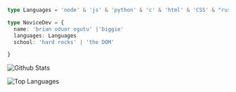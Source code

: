 ```typescript
type Languages = 'node' & 'js' & 'python' & 'c' & 'html' & 'CSS' & "rust"

type NoviceDev = {
  name: 'brian oduor ogutu' |'biggie'
  languages: Languages
  school: 'hard rocks' | 'the DOM'

}

```
![Github Stats](https://github-readme-stats.vercel.app/api?username=b1gg13&count_private=true&show_icons=true&theme=blue-green)


![Top Languages](https://github-readme-stats.vercel.app/api/top-langs?username=B1GG13&show_icons&theme=radical)


